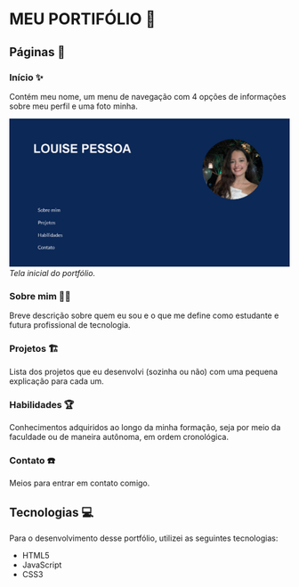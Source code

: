 # MEU PORTIFÓLIO 💼

## Páginas 📃

### Início ✨
Contém meu nome, um menu de navegação com 4 opções de informações sobre meu perfil e uma foto minha.

![Foto Página Inicial](PaginaInicial.png)
_Tela inicial do portfólio._

### Sobre mim 🙋‍♀️
Breve descrição sobre quem eu sou e o que me define como estudante e futura profissional de tecnologia.

### Projetos 🏗️
Lista dos projetos que eu desenvolvi (sozinha ou não) com uma pequena explicação para cada um.

### Habilidades 🏆
Conhecimentos adquiridos ao longo da minha formação, seja por meio da faculdade ou de maneira autônoma, em ordem cronológica.

### Contato ☎️
Meios para entrar em contato comigo.

## Tecnologias 💻
Para o desenvolvimento desse portfólio, utilizei as seguintes tecnologias:

- HTML5
- JavaScript
- CSS3